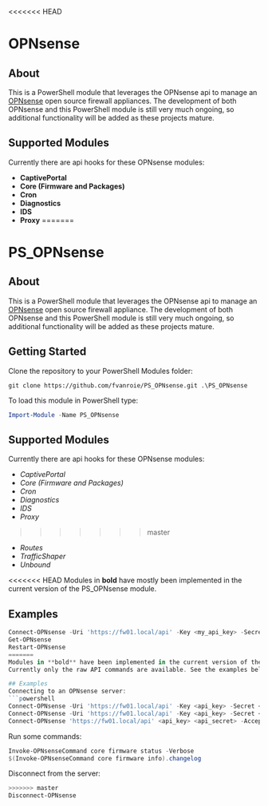 <<<<<<< HEAD
# OPNsense

## About
This is a PowerShell module that leverages the OPNsense api to manage an [OPNsense](https://opnsense.org/) open source firewall appliances. The development of both OPNsense and this PowerShell module is still very much ongoing, so additional functionality will be added as these projects mature.

## Supported Modules
Currently there are api hooks for these OPNsense modules:
- **CaptivePortal**
- **Core (Firmware and Packages)**
- **Cron**
- **Diagnostics**
- **IDS**
- **Proxy**
=======
# PS_OPNsense

## About
This is a PowerShell module that leverages the OPNsense api to manage an [OPNsense](https://opnsense.org/) open source firewall appliance. The development of both OPNsense and this PowerShell module is still very much ongoing, so additional functionality will be added as these projects mature.

## Getting Started
Clone the repository to your PowerShell Modules folder:
```git
git clone https://github.com/fvanroie/PS_OPNsense.git .\PS_OPNsense
```

To load this module in PowerShell type:
```powershell
Import-Module -Name PS_OPNsense
```

## Supported Modules
Currently there are api hooks for these OPNsense modules:
- *CaptivePortal*
- *Core (Firmware and Packages)*
- *Cron*
- *Diagnostics*
- *IDS*
- *Proxy*
>>>>>>> master
- *Routes*
- *TrafficShaper*
- *Unbound*

<<<<<<< HEAD
Modules in **bold** have mostly been implemented in the current version of the PS_OPNsense module.

## Examples
```powershell
Connect-OPNsense -Uri 'https://fw01.local/api' -Key <my_api_key> -Secret <my_api_secret>
Get-OPNsense
Restart-OPNsense
=======
Modules in **bold** have been implemented in the current version of the PS_OPNsense module.
Currently only the raw API commands are available. See the examples below.

## Examples
Connecting to an OPNsense server:
```powershell
Connect-OPNsense -Uri 'https://fw01.local/api' -Key <api_key> -Secret <api_secret>
Connect-OPNsense -Uri 'https://fw01.local/api' -Key <api_key> -Secret <api_secret> -Verbose
Connect-OPNsense 'https://fw01.local/api' <api_key> <api_secret> -AcceptCertificate
```
Run some commands:
```powershell
Invoke-OPNsenseCommand core firmware status -Verbose
$(Invoke-OPNsenseCommand core firmware info).changelog
```
Disconnect from the server:
```powershell
>>>>>>> master
Disconnect-OPNsense
```
